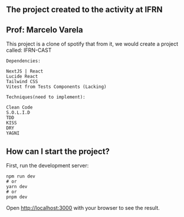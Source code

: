 ## The project created to the activity at IFRN
## Prof: Marcelo Varela

This project is a clone of spotify that from it, we would create a project called: IFRN-CAST

``` Dependencies
Dependencies:

NextJS | React
Lucide React
Tailwind CSS
Vitest from Tests Components (Lacking)
```

```Techniques
Techniques(need to implement):

Clean Code
S.O.L.I.D
TDD
KISS
DRY
YAGNI
```

## How can I start the project? 

First, run the development server:

``` on git bash
npm run dev
# or
yarn dev
# or
pnpm dev
```
Open [http://localhost:3000](http://localhost:3000) with your browser to see the result.

